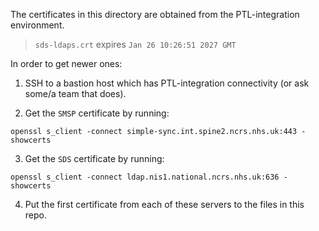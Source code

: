 The certificates in this directory are obtained from the PTL-integration environment.

> `sds-ldaps.crt` expires `Jan 26 10:26:51 2027 GMT`

In order to get newer ones:
1. SSH to a bastion host which has PTL-integration connectivity (or ask some/a team that does).

2. Get the `SMSP` certificate by running:
```
openssl s_client -connect simple-sync.int.spine2.ncrs.nhs.uk:443 -showcerts
```

3. Get the `SDS` certificate by running:
```
openssl s_client -connect ldap.nis1.national.ncrs.nhs.uk:636 -showcerts
```

4. Put the first certificate from each of these servers to the files in this repo.